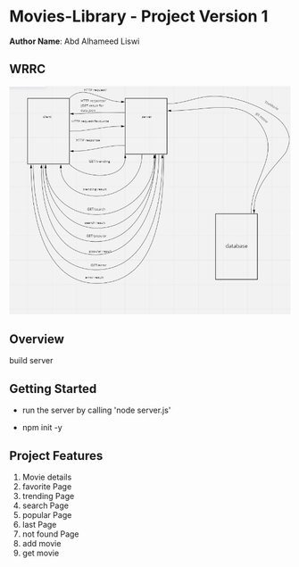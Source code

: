 # Movies-Library - Project Version 1

**Author Name**: Abd Alhameed Liswi

## WRRC

![image](/assests/WRRC3.PNG)

## Overview

build server

## Getting Started

- run the server by calling 'node server.js'

- npm init -y

## Project Features

 1) Movie details
 2) favorite Page
 3) trending Page
 4) search Page
 5) popular Page
 6) last Page
 7) not found Page
 8) add movie 
 9) get movie
